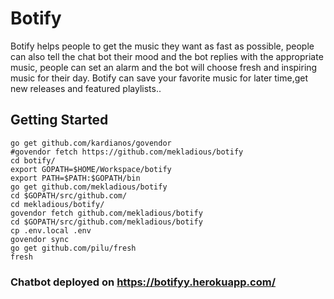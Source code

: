 # Botify
Botify helps people to get the music they want as fast as possible, people can also tell the chat bot their mood and the bot replies with the appropriate music, people can set an alarm and the bot will choose fresh and inspiring music for their day. Botify can save your favorite music for later time,get new releases and featured playlists..

## Getting Started

```
go get github.com/kardianos/govendor 
#govendor fetch https://github.com/mekladious/botify
cd botify/
export GOPATH=$HOME/Workspace/botify
export PATH=$PATH:$GOPATH/bin
go get github.com/mekladious/botify
cd $GOPATH/src/github.com/
cd mekladious/botify/
govendor fetch github.com/mekladious/botify
cd $GOPATH/src/github.com/mekladious/botify
cp .env.local .env
govendor sync
go get github.com/pilu/fresh
fresh
```

### Chatbot deployed on https://botifyy.herokuapp.com/
